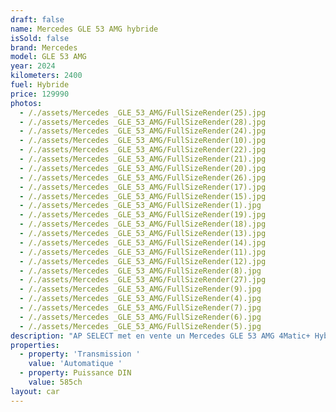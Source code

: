```yaml
---
draft: false
name: Mercedes GLE 53 AMG hybride
isSold: false
brand: Mercedes
model: GLE 53 AMG
year: 2024
kilometers: 2400
fuel: Hybride
price: 129990
photos:
  - /./assets/Mercedes _GLE_53_AMG/FullSizeRender(25).jpg
  - /./assets/Mercedes _GLE_53_AMG/FullSizeRender(28).jpg
  - /./assets/Mercedes _GLE_53_AMG/FullSizeRender(24).jpg
  - /./assets/Mercedes _GLE_53_AMG/FullSizeRender(10).jpg
  - /./assets/Mercedes _GLE_53_AMG/FullSizeRender(22).jpg
  - /./assets/Mercedes _GLE_53_AMG/FullSizeRender(21).jpg
  - /./assets/Mercedes _GLE_53_AMG/FullSizeRender(20).jpg
  - /./assets/Mercedes _GLE_53_AMG/FullSizeRender(26).jpg
  - /./assets/Mercedes _GLE_53_AMG/FullSizeRender(17).jpg
  - /./assets/Mercedes _GLE_53_AMG/FullSizeRender(15).jpg
  - /./assets/Mercedes _GLE_53_AMG/FullSizeRender(1).jpg
  - /./assets/Mercedes _GLE_53_AMG/FullSizeRender(19).jpg
  - /./assets/Mercedes _GLE_53_AMG/FullSizeRender(18).jpg
  - /./assets/Mercedes _GLE_53_AMG/FullSizeRender(13).jpg
  - /./assets/Mercedes _GLE_53_AMG/FullSizeRender(14).jpg
  - /./assets/Mercedes _GLE_53_AMG/FullSizeRender(11).jpg
  - /./assets/Mercedes _GLE_53_AMG/FullSizeRender(12).jpg
  - /./assets/Mercedes _GLE_53_AMG/FullSizeRender(8).jpg
  - /./assets/Mercedes _GLE_53_AMG/FullSizeRender(27).jpg
  - /./assets/Mercedes _GLE_53_AMG/FullSizeRender(9).jpg
  - /./assets/Mercedes _GLE_53_AMG/FullSizeRender(4).jpg
  - /./assets/Mercedes _GLE_53_AMG/FullSizeRender(7).jpg
  - /./assets/Mercedes _GLE_53_AMG/FullSizeRender(6).jpg
  - /./assets/Mercedes _GLE_53_AMG/FullSizeRender(5).jpg
description: "AP SELECT met en vente un Mercedes GLE 53 AMG 4Matic+ Hybride 585ch 9G Tronic du 09/2024 avec 2500km.  \nMotorisation essence 449ch + 136ch électrique avec 32g/km de CO2.  \nCouleur Noir Obsidienne metallic, intérieur cuir / alcantara Nappa AMG, finition Carbon.   \nVéhicule origine Mercedes Lyon \U0001F1EB\U0001F1F7 de première main.   \nTVA récupérable et leasing cessible.   \nVendu avec une garantie constructeur 2 ans Mercedes avec extension jusqu’au 10/2029. \nÉquipements et options : \n - Boîte 9G Tronic plus \n - Pack premium AMG Line intérieur / extérieur  \n- Pack Sport Black AMG  \n- Pack Carbon AMG  \n- Pack Magic Vision Control  - Pack confort + \n- Suspensions pneumatique AIRMATIC - Échappement piloté AMG  \n- Toit panoramique  \n- Calandre diamant \n- Pack éclairage intérieur 64 couleurs \n- Jantes 21\" AMG forgées 53.3cm noires polies  \n- Attelage électrique  \n- AMG drive select \n- Feux avant full LED Multibeam \n - Affichage tête haute \n - Pack Hifi Burmester advanced  \n- MBUX  \n- Ecran média tactile WIDESCREEN \n- Android Auto \n- Apple car play  \n- Système de navigation NAVI + \n- Caméra de recul 360 \n- Radar avant / arrière  \n- Pack assistant conducteur +  \n- Système d'alerte d'angles-morts \n- Intérieur Cuir entendu ARTICO  \n- Soft Close Door System Keyless \n- Sièges avant et arrière électriques et chauffants  \n- Volant chauffant  \n- Accoudoir chauffant  \n- Pédaliers sport en inox  \n- Régulateur de vitesse adaptatif \n- Affichage multifonctions plus \n- Climatisation - Éclairage et essuie-glaces automatique  \n- Rétroviseurs électriques et chauffants \n- Rétroviseurs int / ext Electrochrome \n- Éclairage d’ambiance  \n- Marche pied aluminium rétro éclairé  \n- Ouverture / fermeture Coffre électrique   \n\nDisponible et visible sur RDV pour acheteur sérieux.  Possibilité d'une garantie 3, 6 ou 12 mois en supplément.  Réalisation des démarches d'immatriculation.  \n\nAP SELECT vous propose des solutions de courtage et de conciergerie sur mesure pour profiter librement de votre passion et de votre patrimoine.  \n\nPrenez le volant, AP SELECT s'occupe du reste. "
properties:
  - property: 'Transmission '
    value: 'Automatique '
  - property: Puissance DIN
    value: 585ch
layout: car
---
```


